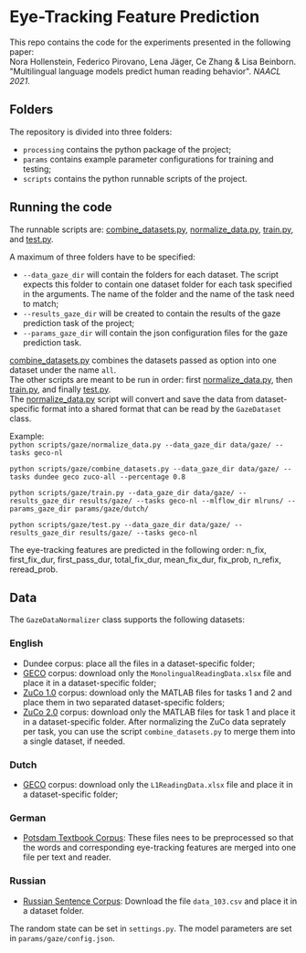 # Eye-Tracking Feature Prediction
This repo contains the code for the experiments presented in the following paper:  
Nora Hollenstein, Federico Pirovano, Lena Jäger, Ce Zhang & Lisa Beinborn. "Multilingual language models predict human reading behavior". _NAACL 2021_.


## Folders
The repository is divided into three folders:  
* `processing` contains the python package of the project;
* `params` contains example parameter configurations for training and testing;
* `scripts` contains the python runnable scripts of the project.


## Running the code
The runnable scripts are: [combine_datasets.py](combine_datasets.py), [normalize_data.py](normalize_data.py), [train.py](train.py), and [test.py](test.py).

A maximum of three folders have to be specified:
* `--data_gaze_dir` will contain the folders for each dataset. The script expects this folder to contain one dataset folder for each task specified in the arguments. The name of the folder and the name of the task need to match;
* `--results_gaze_dir` will be created to contain the results of the gaze prediction task of the project;
* `--params_gaze_dir` will contain the json configuration files for the gaze prediction task.

[combine_datasets.py](combine_datasets.py) combines the datasets passed as option into one dataset under the name `all`.  
The other scripts are meant to be run in order: first [normalize_data.py](normalize_data.py), then [train.py](train.py), and finally [test.py](test.py).  
The [normalize_data.py](normalize_data.py) script will convert and save the data from dataset-specific format into a shared format that can be read by the `GazeDataset` class.

Example:  
`python scripts/gaze/normalize_data.py --data_gaze_dir data/gaze/ --tasks geco-nl`

`python scripts/gaze/combine_datasets.py --data_gaze_dir data/gaze/ --tasks dundee geco zuco-all --percentage 0.8`

`python scripts/gaze/train.py --data_gaze_dir data/gaze/ --results_gaze_dir results/gaze/ --tasks geco-nl --mlflow_dir mlruns/ --params_gaze_dir params/gaze/dutch/`

`python scripts/gaze/test.py --data_gaze_dir data/gaze/ --results_gaze_dir results/gaze/ --tasks geco-nl`


The eye-tracking features are predicted in the following order: n_fix, first_fix_dur, first_pass_dur, total_fix_dur, mean_fix_dur, fix_prob, n_refix, reread_prob.

## Data
The `GazeDataNormalizer` class supports the following datasets:

### English
* Dundee corpus: place all the files in a dataset-specific folder;
* [GECO](http://expsy.ugent.be/downloads/geco/) corpus: download only the `MonolingualReadingData.xlsx` file and place it in a dataset-specific folder;
* [ZuCo 1.0](https://osf.io/q3zws/) corpus: download only the MATLAB files for tasks 1 and 2 and place them in two separated dataset-specific folders;
* [ZuCo 2.0](https://osf.io/2urht/) corpus: download only the MATLAB files for task 1 and place it in a dataset-specific folder. After normalizing the ZuCo data seprately per task, you can use the script `combine_datasets.py` to merge them into a single dataset, if needed.

### Dutch
* [GECO](http://expsy.ugent.be/downloads/geco/) corpus: download only the `L1ReadingData.xlsx` file and place it in a dataset-specific folder;

### German
* [Potsdam Textbook Corpus](https://osf.io/dn5hp/): These files nees to be preprocessed so that the words and corresponding eye-tracking features are merged into one file per text and reader.

### Russian
* [Russian Sentence Corpus](https://osf.io/x5q2r/): Download the file `data_103.csv` and place it in a dataset folder.

The random state can be set in `settings.py`.
The model parameters are set in `params/gaze/config.json`.

